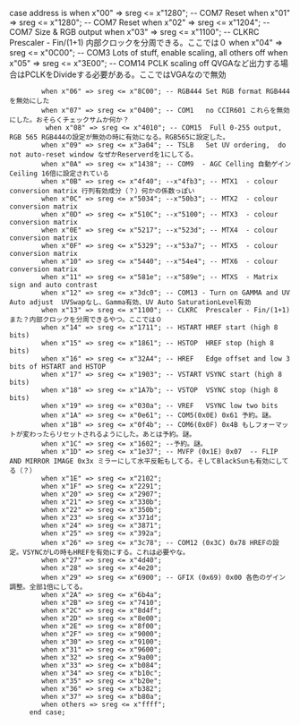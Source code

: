 case address is
            when x"00" => sreg <= x"1280"; -- COM7   Reset
            when x"01" => sreg <= x"1280"; -- COM7   Reset
            when x"02" => sreg <= x"1204"; -- COM7   Size & RGB output
            when x"03" => sreg <= x"1100"; -- CLKRC  Prescaler - Fin/(1+1) 内部クロックを分周できる。ここでは０
            when x"04" => sreg <= x"0C00"; -- COM3   Lots of stuff, enable scaling, all others off 
            when x"05" => sreg <= x"3E00"; -- COM14  PCLK scaling off QVGAなど出力する場合はPCLKをDivideする必要がある。ここではVGAなので無効

            when x"06" => sreg <= x"8C00"; -- RGB444 Set RGB format RGB444を無効にした
            when x"07" => sreg <= x"0400"; -- COM1   no CCIR601 これらを無効にした。おそらくチェックサムか何か？
             when x"08" => sreg <= x"4010"; -- COM15  Full 0-255 output, RGB 565 RGB444の設定が無効の時に有効になる。RGB565に設定した。
            when x"09" => sreg <= x"3a04"; -- TSLB   Set UV ordering,  do not auto-reset window なぜかReserverdを1にしてる。
            when x"0A" => sreg <= x"1438"; -- COM9  - AGC Celling 自動ゲインCeiling 16倍に設定されている
            when x"0B" => sreg <= x"4f40"; --x"4fb3"; -- MTX1  - colour conversion matrix 行列有効成分（？）何かの係数っぽい
            when x"0C" => sreg <= x"5034"; --x"50b3"; -- MTX2  - colour conversion matrix
            when x"0D" => sreg <= x"510C"; --x"5100"; -- MTX3  - colour conversion matrix
            when x"0E" => sreg <= x"5217"; --x"523d"; -- MTX4  - colour conversion matrix
            when x"0F" => sreg <= x"5329"; --x"53a7"; -- MTX5  - colour conversion matrix
            when x"10" => sreg <= x"5440"; --x"54e4"; -- MTX6  - colour conversion matrix
            when x"11" => sreg <= x"581e"; --x"589e"; -- MTXS  - Matrix sign and auto contrast 
            when x"12" => sreg <= x"3dc0"; -- COM13 - Turn on GAMMA and UV Auto adjust  UVSwapなし、Gamma有効、UV Auto SaturationLevel有効
            when x"13" => sreg <= x"1100"; -- CLKRC  Prescaler - Fin/(1+1) また？内部クロックを分周できるやつ。ここでは０
            when x"14" => sreg <= x"1711"; -- HSTART HREF start (high 8 bits)
            when x"15" => sreg <= x"1861"; -- HSTOP  HREF stop (high 8 bits)
            when x"16" => sreg <= x"32A4"; -- HREF   Edge offset and low 3 bits of HSTART and HSTOP
            when x"17" => sreg <= x"1903"; -- VSTART VSYNC start (high 8 bits)
            when x"18" => sreg <= x"1A7b"; -- VSTOP  VSYNC stop (high 8 bits)
            when x"19" => sreg <= x"030a"; -- VREF   VSYNC low two bits
            when x"1A" => sreg <= x"0e61"; -- COM5(0x0E) 0x61 予約。謎。
            when x"1B" => sreg <= x"0f4b"; -- COM6(0x0F) 0x4B もしフォーマットが変わったらリセットされるようにした。あとは予約。謎。
            when x"1C" => sreg <= x"1602"; --予約。謎。
            when x"1D" => sreg <= x"1e37"; -- MVFP (0x1E) 0x07  -- FLIP AND MIRROR IMAGE 0x3x ミラーにして水平反転もしてる。そしてBlackSunも有効にしてる（？）
            when x"1E" => sreg <= x"2102";
            when x"1F" => sreg <= x"2291";
            when x"20" => sreg <= x"2907";
            when x"21" => sreg <= x"330b";
            when x"22" => sreg <= x"350b";
            when x"23" => sreg <= x"371d";
            when x"24" => sreg <= x"3871";
            when x"25" => sreg <= x"392a";
            when x"26" => sreg <= x"3c78"; -- COM12 (0x3C) 0x78 HREFの設定。VSYNCがLの時もHREFを有効にする。これは必要やな。
            when x"27" => sreg <= x"4d40";
            when x"28" => sreg <= x"4e20";
            when x"29" => sreg <= x"6900"; -- GFIX (0x69) 0x00 各色のゲイン調整。全部1倍にしてる。
            when x"2A" => sreg <= x"6b4a";
            when x"2B" => sreg <= x"7410";
            when x"2C" => sreg <= x"8d4f";
            when x"2D" => sreg <= x"8e00";
            when x"2E" => sreg <= x"8f00";
            when x"2F" => sreg <= x"9000";
            when x"30" => sreg <= x"9100";
            when x"31" => sreg <= x"9600";
            when x"32" => sreg <= x"9a00";
            when x"33" => sreg <= x"b084";
            when x"34" => sreg <= x"b10c";
            when x"35" => sreg <= x"b20e";
            when x"36" => sreg <= x"b382";
            when x"37" => sreg <= x"b80a";
            when others => sreg <= x"ffff";
         end case;